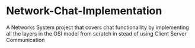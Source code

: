 # Network-Chat-Implementation
A Networks System project that covers chat functionallity by implementing all the layers in the OSI model from scratch in stead of using Client Server Communication
